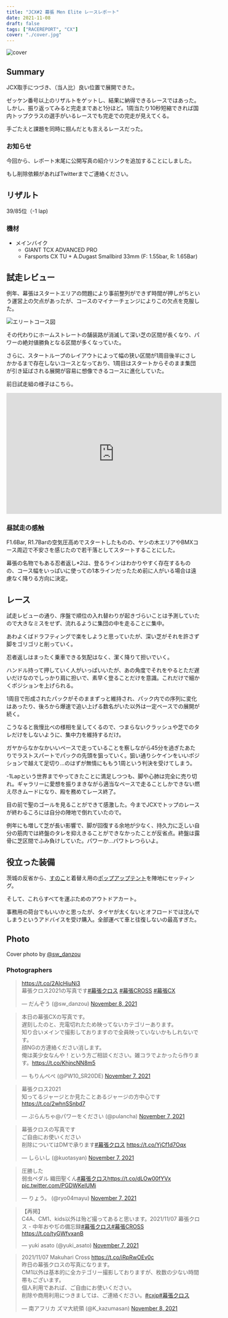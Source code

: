 ```yaml
---
title: "JCX#2 幕張 Men Elite レースレポート"
date: 2021-11-08
draft: false
tags: ["RACEREPORT", "CX"]
cover: "./cover.jpg"
---
```


![cover](./cover.jpg)

## Summary

JCX取手につづき、（当人比）良い位置で展開できた。

ゼッケン番号以上のリザルトをゲットし、結果に納得できるレースではあった。しかし、振り返ってみると完走まであと1分ほど。1周当たり10秒短縮できれば国内トップクラスの選手がいるレースでも完走での完走が見えてくる。

手ごたえと課題を同時に掴んだとも言えるレースだった。

### お知らせ

今回から、レポート末尾に公開写真の紹介リンクを追加することにしました。

もし削除依頼があればTwitterまでご連絡ください。

## リザルト

39/85位（-1 lap)

### 機材

- メインバイク
  - GIANT TCX ADVANCED PRO
  - Farsports CX TU + A.Dugast Smallbird 33mm (F: 1.55bar, R: 1.65Bar)

## 試走レビュー

例年、幕張はスタートエリアの問題により事前整列ができず時間が押しがちという運営上の欠点があったが、コースのマイナーチェンジによりこの欠点を克服した。

![エリートコース図](./course.png)

その代わりにホームストレートの舗装路が消滅して深い芝の区間が長くなり、パワーの絶対値勝負となる区間が多くなっていた。

さらに、スタートループのレイアウトによって幅の狭い区間が1周目後半にさしかかるまで存在しないコースとなっており、1周目はスタートからそのまま集団が引き延ばされる展開が容易に想像できるコースに進化していた。

前日試走組の様子はこちら。

<iframe width="560" height="315" src="https://www.youtube.com/embed/jqJWF2QAOfk?start=6" title="YouTube video player" frameborder="0" allow="accelerometer; autoplay; clipboard-write; encrypted-media; gyroscope; picture-in-picture" allowfullscreen></iframe>

### 昼試走の感触

F1.6Bar, R1.7Barの空気圧高めでスタートしたものの、ヤシの木エリアやBMXコース周辺で不安さを感じたので若干落としてスタートすることにした。

幕張の名物でもある忍者返し\*2は、登るラインはわかりやすく存在するものの、コース幅をいっぱいに使っての1本ラインだったため前に人がいる場合は遠慮なく降りる方向に決定。

## レース

試走レビューの通り、序盤で順位の入れ替わりが起きづらいことは予測していたので大きなミスをせず、流れるように集団の中を走ることに集中。

あわよくばドラフティングで楽をしようと思っていたが、深い芝がそれを許さず脚をゴリゴリと削っていく。

忍者返しはまったく乗車できる気配はなく、潔く降りて担いでいく。

ハンドル持って押していく人がいっぱいいたが、あの角度でそれをやるとただ遅いだけなのでしっかり肩に担いで、素早く登ることだけを意識。これだけで細かくポジションを上げられる。

1周目で形成されたパックがそのままずっと維持され、パック内での序列に変化はあったり、後ろから爆速で追い上げる数名がいた以外は一定ペースでの展開が続く。

こうなると我慢比べの様相を呈してくるので、つまらないクラッシュや芝でのタレだけをしないように、集中力を維持するだけ。

ガヤからなかなかいいペースで走っていることを察しながら45分を過ぎたあたりでラストスパートでパックの先頭を狙っていく。狙い通りシケインをいいポジションで越えて足切り…のはずが無情にももう1周という判決を受けてしまう。

-1Lapという世界までやってきたことに満足しつつも、脚や心肺は完全に売り切れ。ギャラリーに愛想を振りまきながら適当なペースで走ることしかできない燃え尽きムードになり、殿を務めてレース終了。

目の前で聖のゴールを見ることができて感激した。今までJCXでトップのレースが終わるころには自分の陣地で倒れていたので。

例年にも増して芝が長い影響で、脚が回復する余地が少なく、持久力に乏しい自分の筋肉では終盤のタレを抑えきることができなかったことが反省点。終盤は露骨に芝区間でふみ負けしていた。パワーか…パワトレつらいよ。

## 役立った装備

茨城の反省から、[すのこ](https://amzn.to/3FipbXB)と着替え用の[ポップアップテント](https://amzn.to/3isxA0Q)を陣地にセッティング。

<LinkBox url="https://www.amazon.co.jp/gp/product/B00K1WWRYE/" isAmazonLink />

<LinkBox url="https://www.amazon.co.jp/gp/product/B017LI8HD0/" isAmazonLink />

そして、これらすべてを運ぶためのアウトドアカート。

<LinkBox url="https://www.amazon.co.jp/gp/product/B08P729HZ4/" isAmazonLink />

事務用の荷台でもいいかと思ったが、タイヤが太くないとオフロードでは沈んでしまうというアドバイスを受け購入。全部運べて車と往復しないの最高すぎた。

## Photo

Cover photo by [@sw_danzou](https://twitter.com/sw_danzou)

### Photographers

<blockquote class="twitter-tweet"><p lang="ja" dir="ltr"><a href="https://t.co/2AIcHiuNi3">https://t.co/2AIcHiuNi3</a> <br/>幕張クロス2021の写真です<a href="https://twitter.com/hashtag/%E5%B9%95%E5%BC%B5%E3%82%AF%E3%83%AD%E3%82%B9?src=hash&amp;ref_src=twsrc%5Etfw">#幕張クロス</a> <a href="https://twitter.com/hashtag/%E5%B9%95%E5%BC%B5CROSS?src=hash&amp;ref_src=twsrc%5Etfw">#幕張CROSS</a> <a href="https://twitter.com/hashtag/%E5%B9%95%E5%BC%B5CX?src=hash&amp;ref_src=twsrc%5Etfw">#幕張CX</a></p>&mdash; だんぞう (@sw_danzou) <a href="https://twitter.com/sw_danzou/status/1457615121979559940?ref_src=twsrc%5Etfw">November 8, 2021</a></blockquote>

<blockquote class="twitter-tweet"><p lang="ja" dir="ltr">本日の幕張CXの写真です。<br/>遅刻したのと、充電切れたため映ってないカテゴリーあります。<br/>知り合いメインで撮影しておりますので全員映っていないかもしれないです。<br/>顔NGの方連絡ください消します。<br/>俺は美少女なんや！という方ご相談ください。雑コラでよかったら作ります。<a href="https://t.co/KhjncNN8m5">https://t.co/KhjncNN8m5</a></p>&mdash; もりんぺぺ (@PW10_SR20DE) <a href="https://twitter.com/PW10_SR20DE/status/1457339840362475522?ref_src=twsrc%5Etfw">November 7, 2021</a></blockquote>

<blockquote class="twitter-tweet"><p lang="ja" dir="ltr">幕張クロス2021<br/>知ってるジャージとか見たことあるジャージの方中心です<a href="https://t.co/2whnSSnbd7">https://t.co/2whnSSnbd7</a></p>&mdash; ぷらんちゃ@パワーをください (@pulancha) <a href="https://twitter.com/pulancha/status/1457298148271869955?ref_src=twsrc%5Etfw">November 7, 2021</a></blockquote>

<blockquote class="twitter-tweet"><p lang="ja" dir="ltr">幕張クロスの写真です<br/>ご自由にお使いください<br/>削除についてはDMで承ります<a href="https://twitter.com/hashtag/%E5%B9%95%E5%BC%B5%E3%82%AF%E3%83%AD%E3%82%B9?src=hash&amp;ref_src=twsrc%5Etfw">#幕張クロス</a> <a href="https://t.co/YjCf1d7Oqx">https://t.co/YjCf1d7Oqx</a></p>&mdash; しらいし (@kuotasyan) <a href="https://twitter.com/kuotasyan/status/1457314144776974345?ref_src=twsrc%5Etfw">November 7, 2021</a></blockquote>

<blockquote class="twitter-tweet"><p lang="ja" dir="ltr">圧勝した<br/>弱虫ペダル 織田聖くん<a href="https://twitter.com/hashtag/%E5%B9%95%E5%BC%B5%E3%82%AF%E3%83%AD%E3%82%B9?src=hash&amp;ref_src=twsrc%5Etfw">#幕張クロス</a><a href="https://t.co/dLOw00fYVx">https://t.co/dLOw00fYVx</a> <a href="https://t.co/PGDWKeIUMi">pic.twitter.com/PGDWKeIUMi</a></p>&mdash; りょう。 (@ryo04mayu) <a href="https://twitter.com/ryo04mayu/status/1457327878228492288?ref_src=twsrc%5Etfw">November 7, 2021</a></blockquote>

<blockquote class="twitter-tweet"><p lang="ja" dir="ltr">【再掲】<br/>C4A、CM1、kids以外は殆ど撮ってあると思います。2021/11/07 幕張クロス - 中年おやぢの備忘録<a href="https://twitter.com/hashtag/%E5%B9%95%E5%BC%B5%E3%82%AF%E3%83%AD%E3%82%B9?src=hash&amp;ref_src=twsrc%5Etfw">#幕張クロス</a><a href="https://twitter.com/hashtag/%E5%B9%95%E5%BC%B5CROSS?src=hash&amp;ref_src=twsrc%5Etfw">#幕張CROSS</a> <a href="https://t.co/tyGWfvxanB">https://t.co/tyGWfvxanB</a></p>&mdash; yuki asato (@yuki_asato) <a href="https://twitter.com/yuki_asato/status/1457452889731854338?ref_src=twsrc%5Etfw">November 7, 2021</a></blockquote>

<blockquote class="twitter-tweet"><p lang="ja" dir="ltr">2021/11/07 Makuhari Cross <a href="https://t.co/iRpRwOEv0c">https://t.co/iRpRwOEv0c</a> <br/>昨日の幕張クロスの写真になります。<br/>CM1以外は基本的に全カテゴリー撮影しておりますが、枚数の少ない時間帯もございます。<br/>個人利用であれば、ご自由にお使いください。<br/>削除や商用利用につきましては、ご連絡ください。<a href="https://twitter.com/hashtag/cxjp?src=hash&amp;ref_src=twsrc%5Etfw">#cxjp</a><a href="https://twitter.com/hashtag/%E5%B9%95%E5%BC%B5%E3%82%AF%E3%83%AD%E3%82%B9?src=hash&amp;ref_src=twsrc%5Etfw">#幕張クロス</a></p>&mdash; 南アフリカ ズマ大統領 (@K_kazumasan) <a href="https://twitter.com/K_kazumasan/status/1457667659219144705?ref_src=twsrc%5Etfw">November 8, 2021</a></blockquote>
